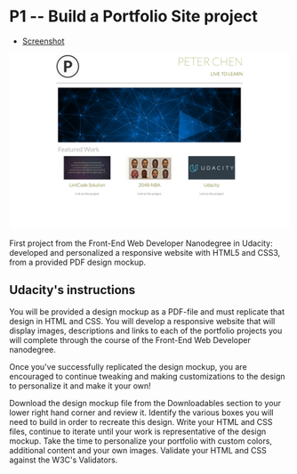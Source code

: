 # P1 -- Build a Portfolio Site project

* [Screenshot](https://github.com/chendddong/Udacity/blob/master/Intro%20to%20HTML%20and%20CSS/portfolio/mockup/images/Mockup_page.png)

![Screnshot](https://github.com/chendddong/Udacity/blob/master/Intro%20to%20HTML%20and%20CSS/portfolio/mockup/images/Mockup_page.png)

First project from the Front-End Web Developer Nanodegree in Udacity:
developed and personalized a responsive website with HTML5 and CSS3, from a provided PDF design mockup.

## Udacity's instructions

You will be provided a design mockup as a PDF-file and must replicate that design in HTML and CSS. You will develop a responsive website that will display images, descriptions and links to each of the portfolio projects you will complete through the course of the Front-End Web Developer nanodegree.

Once you've successfully replicated the design mockup, you are encouraged to continue tweaking and making customizations to the design to personalize it and make it your own!

Download the design mockup file from the Downloadables section to your lower right hand corner and review it.
Identify the various boxes you will need to build in order to recreate this design.
Write your HTML and CSS files, continue to iterate until your work is representative of the design mockup.
Take the time to personalize your portfolio with custom colors, additional content and your own images.
Validate your HTML and CSS against the W3C's Validators.
